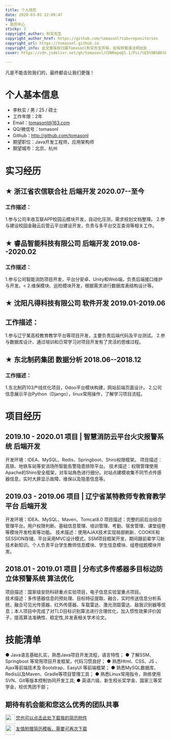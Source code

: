 ```yaml
---
title: 个人简历
date: 2020-03-01 22:09:47
tags:
- 简历中心
sticky: 3
copyright_author: 秋实先生
copyright_author_href: https://github.com/tomasonl?tab=repositories
copyright_url: https://tomasonl.github.io
copyright_info: 此文章版权归属Tomasonl秋实先生所有，如有转载请注明出处
cover: https://cdn.jsdelivr.net/gh/tomasonl/CDNRepo@1.1/Pic/%E5%9B%BE%E6%A0%87/6b10a1394518299ba052019589ecb2e7.jpg

---
```

凡是不能击败我们的，最终都会让我们更强！

<!--more-->

# 个人基本信息
 - 李秋实 / 男 / 25 / 硕士
 - 工作年限：2年
 - Email：tomasonl@163.com 
 - QQ/微信号：tomasonl
 - Github：http://github.com/tomasonl
 - 期望职位：Java开发工程师，应用架构师
 - 期望城市：北京、杭州
  
# 实习经历

## ★ 浙江省农信联合社 后端开发 2020.07--至今
### 工作描述：
1.参与公司丰收互联APP校园云模块开发，自动化压测，需求规划文档整理。
2.参与建设校园金融云后管云平台建设开发，负责与多平台交互查询等相关工作。

## ★ 睿品智能科技有限公司 后端开发 2019.08--2020.02
### 工作描述：
1.参与公司智能消防项目开发，平台分安卓、Unity和Web端，负责后端接口维护与开发。<
2.维保模块、巡检模块开发，根据需求进行数据库表结构设计等。

## ★ 沈阳凡得科技有限公司 软件开发 2019.01-2019.06
## 工作描述：
1.参与辽宁某高校教育教学平台等项目开发，主要负责后端代码及平台测试。
2.参与数据库设计、通过培训和日常学习对项目开发有了灵活的思维过程。

## ★ 东北制药集团 数据分析 2018.06--2018.12
### 工作描述： 
1.东北制药103产线优化项目，Odoo平台模块构建，网站前端页面设计。
2.公司信息展示平台Python（Django），linux常用操作，了解学习项目流程。

# 项目经历
## 2019.10 - 2020.01 项目 | 智慧消防云平台火灾报警系统 后端开发
开发环境：IDEA、MySQL、Redis、Springboot、Shiro权限框架。
项目描述：高铁、地铁车站等安消场所智能告警隐患排除平台。
技术描述：权限管理使用Apache的Shiro安全框架，对车站角色进行细分。对站点建模收集不同节点传感器信息，实时大屏显示故障、维保以及隐患信息等。
## 2019.03 - 2019.06 项目 |  辽宁省某特教师专教育教学平台 后端开发
开发环境：IDEA、MySQL、Maven、Tomcat8.0
项目描述：完整的前后台综合管理平台。用户权限判断、基础信息管理、培训管理、考勤、宿舍管理、课堂组卷等模块开发检索等功能。
技术描述：使用AJAX技术实现局部刷新、COOKIE和SESSION存储、平台采用MVC设计模式，SSM项目框架开发，期间跟前辈学习新技术新知识。个人负责平台学生教师信息模块、学生信息模块、组卷组题模块开发。
## 2018.01 - 2019.01 项目 |  分布式多传感器多目标边防立体预警系统 算法优化
项目描述：国家级安防科研重点实验项目，电子信息实验室重点项目。<br>
技术描述：多传感器信息的预处理、目标特征提取、融合，实时传送信息分析系统，融合可见光传感器、红外传感器、车载雷达、激光测距雷达、敌我识别器等信息；本人项目中完成了对TLD目标识别算法进行合理优化，加入惯性效果评价因子，提高算法准确性、稳定性,并发表相关学术论文。
  

    
# 技能清单

● Java语言基础扎实，熟悉Java项目开发流程，语言特性；
● 了解SSM、Springboot 等常用项目开发框架，代码习惯良好；
● 熟悉Html、CSS、JS 、Ajax等前端技术及 Bootstrap、EasyUI 等前端框架；
● 熟悉MySQL数据库、Redis以及Maven、Gradle等项目管理工具；
● 熟悉Linux常用指令，熟练使用SVN、Git等版本控制协同开发工具;
● 英语六级、新生校长奖学金、国家三等奖学金，校优秀团干部；


## 期待有机会能和您这么优秀的团队共事

<img src="https://gimg2.baidu.com/image_search/src=http%3A%2F%2Fbpic.588ku.com%2Felement_origin_min_pic%2F00%2F91%2F84%2F2256f1844a88731.jpg&refer=http%3A%2F%2Fbpic.588ku.com&app=2002&size=f9999,10000&q=a80&n=0&g=0n&fmt=jpeg?sec=1622184874&t=6867c50ebbed5a3a3abdcc8936c3b336" width="30" height="30" align=left> [您也可以点击此处下载我的简历附件](/download/LiXiangResume.pdf)

<img src="https://gimg2.baidu.com/image_search/src=http%3A%2F%2Fimg.zcool.cn%2Fcommunity%2F01ddd657d3f5c40000018c1bf76414.jpg%402o.jpg&refer=http%3A%2F%2Fimg.zcool.cn&app=2002&size=f9999,10000&q=a80&n=0&g=0n&fmt=jpeg?sec=1622185206&t=c59a0d7278fb229e5c2f764d4dc81183" width="30" height="30" align=left> [友情附赠简历模板，需要可再次下载](/download/简历模板.zip)
